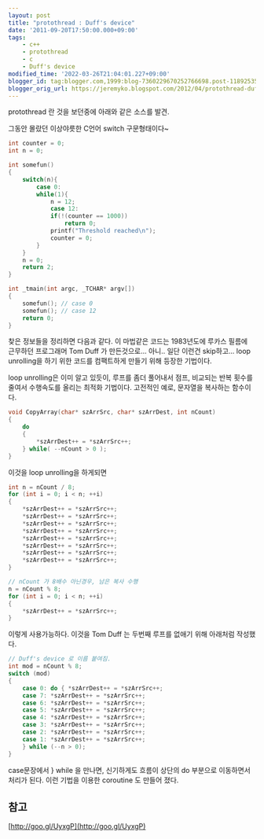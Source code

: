 ```yaml
---
layout: post
title: "protothread : Duff's device"
date: '2011-09-20T17:50:00.000+09:00'
tags:
    - c++
    - protothread
    - c
    - Duff's device
modified_time: '2022-03-26T21:04:01.227+09:00'
blogger_id: tag:blogger.com,1999:blog-7360229670252766698.post-1189253559528628555
blogger_orig_url: https://jeremyko.blogspot.com/2012/04/protothread-duffs-device.html
---
```


protothread 란 것을 보던중에 아래와 같은 소스를 발견.

그동안 몰랐던 이상야릇한 C언어 switch 구문형태이다~

```cpp
int counter = 0;
int n = 0;

int somefun()
{
    switch(n){
        case 0:
        while(1){
            n = 12;
            case 12:
            if(!(counter == 1000))
                return 0;
            printf("Threshold reached\n");
            counter = 0;
        }
    }
    n = 0;
    return 2;
}

int _tmain(int argc, _TCHAR* argv[])
{
    somefun(); // case 0
    somefun(); // case 12
    return 0;
}
```

찾은 정보들을 정리하면 다음과 같다. 이 마법같은 코드는 1983년도에 루카스 필름에 근무하던 프로그래머 Tom Duff 가 만든것으로... 아니.. 일단 이런건 skip하고... loop unrolling을 하기 위한 코드를 컴팩트하게 만들기 위해 등장한 기법이다.

loop unrolling은 이미 알고 있듯이, 루프를 좀더 풀어내서 점프, 비교되는 반복 횟수를 줄여서 수행속도를 올리는 최적화 기법이다.
고전적인 예로, 문자열을 복사하는 함수이다.

```cpp
void CopyArray(char* szArrSrc, char* szArrDest, int nCount)
{
    do
    {
        *szArrDest++ = *szArrSrc++;
    } while( --nCount > 0 );
}
```

이것을 loop unrolling을 하게되면

```cpp
int n = nCount / 8;
for (int i = 0; i < n; ++i)
{
    *szArrDest++ = *szArrSrc++;
    *szArrDest++ = *szArrSrc++;
    *szArrDest++ = *szArrSrc++;
    *szArrDest++ = *szArrSrc++;
    *szArrDest++ = *szArrSrc++;
    *szArrDest++ = *szArrSrc++;
    *szArrDest++ = *szArrSrc++;
    *szArrDest++ = *szArrSrc++;
}

// nCount 가 8배수 아닌경우, 남은 복사 수행
n = nCount % 8;
for (int i = 0; i < n; ++i)
{
    *szArrDest++ = *szArrSrc++;
}
```

이렇게 사용가능하다.
이것을 Tom Duff 는 두번째 루프를 없애기 위해 아래처럼 작성했다.

```cpp
// Duff's device 로 이름 붙여짐.
int mod = nCount % 8;
switch (mod)
{
    case 0: do { *szArrDest++ = *szArrSrc++;
    case 7: *szArrDest++ = *szArrSrc++;
    case 6: *szArrDest++ = *szArrSrc++;
    case 5: *szArrDest++ = *szArrSrc++;
    case 4: *szArrDest++ = *szArrSrc++;
    case 3: *szArrDest++ = *szArrSrc++;
    case 2: *szArrDest++ = *szArrSrc++;
    case 1: *szArrDest++ = *szArrSrc++;
    } while (--n > 0);
}
```

case문장에서 } while 을 만나면, 신기하게도 흐름이 상단의 do 부분으로 이동하면서 처리가 된다.
이런 기법을 이용한 coroutine 도 만들어 졌다.

## 참고

[http://goo.gl/UyxgP](http://goo.gl/UyxgP)

